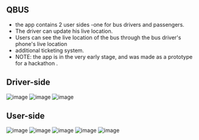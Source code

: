 ## QBUS
- the app contains 2 user sides -one for bus drivers and passengers.
- The driver can update his live location.
- Users can see the live location of the bus through the bus driver's phone's live location
- additional ticketing system.
-  NOTE: the app is in the very early stage, and was made as a prototype for a hackathon .
## Driver-side
![image](https://github.com/abelgeostan/QBus/assets/170155087/d81ea96d-dd64-47b3-ac67-a1f457d50196)
![image](https://github.com/abelgeostan/QBus/assets/170155087/b2df27dd-eab6-4460-ad73-6c7173c4ba50)
![image](https://github.com/abelgeostan/QBus/assets/170155087/fa901ed7-9def-45b3-9b03-74677acd0429)
## User-side
![image](https://github.com/abelgeostan/QBus/assets/170155087/84d5f338-b819-4624-b2a3-8507d31c8497)
![image](https://github.com/abelgeostan/QBus/assets/170155087/5cafa8ea-5ba0-4d2b-abd0-32476abd635b)
![image](https://github.com/abelgeostan/QBus/assets/170155087/0f3d197e-3196-4a87-995d-964bea645e92)
![image](https://github.com/abelgeostan/QBus/assets/170155087/f7cfade5-3b65-413a-a472-ac622e9a2de1)
![image](https://github.com/abelgeostan/QBus/assets/170155087/e452268b-c676-4ef7-ae7d-9d100d314549)

